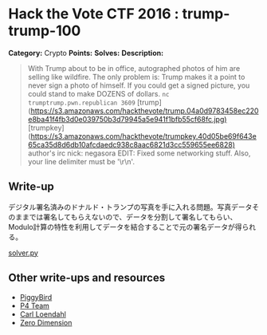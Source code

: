 # Hack the Vote CTF 2016 : trump-trump-100

**Category:** Crypto
**Points:**
**Solves:**
**Description:**

> With Trump about to be in office, autographed photos of him are selling like wildfire. The only problem is: Trump makes it a point to never sign a photo of himself. If you could get a signed picture, you could stand to make DOZENS of dollars.  `nc trumptrump.pwn.republican 3609`    [trump](<https://s3.amazonaws.com/hackthevote/trump.04a0d9783458ec220e8ba41f4fb3d0e039750b3d79945a5e941f1bfb55cf68fc.jpg)>  [trumpkey](<https://s3.amazonaws.com/hackthevote/trumpkey.40d05be69f643e65ca35d8d6db10afcdaedc938c8aac6821d3cc559655ee6828)>  author's irc nick: negasora    EDIT: Fixed some networking stuff. Also, your line delimiter must be '\r\n'.


## Write-up

デジタル署名済みのドナルド・トランプの写真を手に入れる問題。写真データそのままでは署名してもらえないので、データを分割して署名してもらい、Modulo計算の特性を利用してデータを結合することで元の署名データが得られる。

[solver.py](solver.py)

## Other write-ups and resources

* [PiggyBird](https://piggybird.net/2016/11/hack-vote-2016-write-trump-trump-crypto-100/)
* [P4 Team](https://github.com/p4-team/ctf/tree/master/2016-11-05-hack-the-vote/trump_crypto_100)
* [Carl Loendahl](https://github.com/grocid/CTF/tree/master/Hack%20the%20vote/2016#trump-trump-100-p)
* [Zero Dimension](https://github.com/CTFwriteup-ZeroDimension/HackTheVote/tree/master/TrumpTrump)
